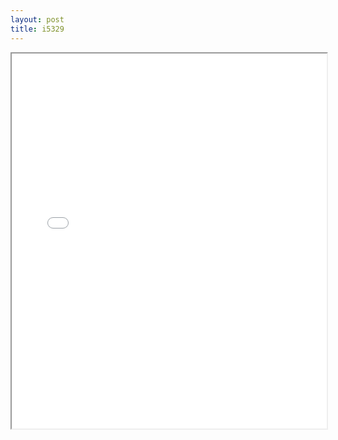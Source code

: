 ```yaml
---
layout: post
title: i5329
---
```


<div class="pdf-container">
<iframe src="/ea/assets/pdfs/pub.n.ins/i5329.pdf" height="600" width="100%" allowFullScreen="true"></iframe>
</div>

